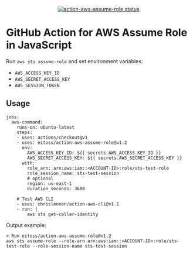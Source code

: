 
<p align="center">
  <a href="https://github.com/eitoss/action-aws-assume-role/actions"><img alt="action-aws-assume-role status" src="https://github.com/eitoss/action-aws-assume-role/workflows/assume-role/badge.svg"></a>
</p>

# GitHub Action for AWS Assume Role in JavaScript

Run `aws sts assume-role` and set environment variables:

- `AWS_ACCESS_KEY_ID`
- `AWS_SECRET_ACCESS_KEY`
- `AWS_SESSION_TOKEN`

## Usage

```
jobs:
  aws-command:
    runs-on: ubuntu-latest
    steps:
    - uses: actions/checkout@v1
    - uses: eitoss/action-aws-assume-role@v1.2
      env:
        AWS_ACCESS_KEY_ID: ${{ secrets.AWS_ACCESS_KEY_ID }}
        AWS_SECRET_ACCESS_KEY: ${{ secrets.AWS_SECRET_ACCESS_KEY }}
      with:
        role_arn: arn:aws:iam::<ACCOUNT-ID>:role/sts-test-role
        role_session_name: sts-test-session
        # optional
        region: us-east-1
        duration_seconds: 3600

    # Test AWS CLI
    - uses: chrislennon/action-aws-cli@v1.1
    - run: |
        aws sts get-caller-identity
```

Output example:

```
> Run eitoss/action-aws-assume-role@v1.2
aws sts assume-role --role-arn arn:aws:iam::<ACCOUNT-ID>:role/sts-test-role --role-session-name sts-test-session
```
